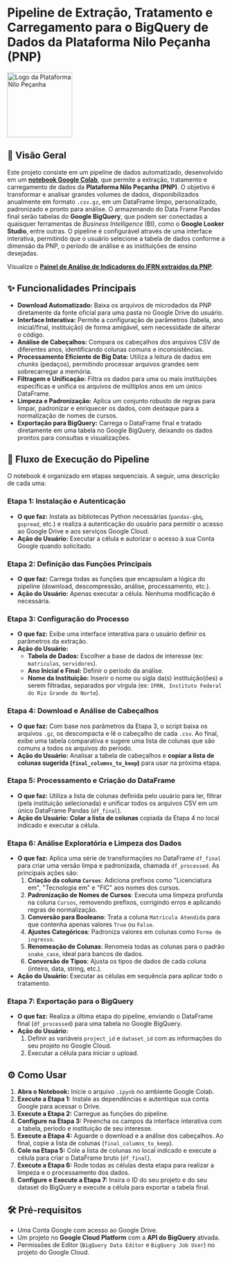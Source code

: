 # **Pipeline de Extração, Tratamento e Carregamento para o BigQuery de Dados da Plataforma Nilo Peçanha (PNP)**
<img src="https://novopnp.mec.gov.br/assets/logo-nilo-vertical-white-39a156b6.svg" alt="Logo da Plataforma Nilo Peçanha" width="150"/>

## 📑 Visão Geral

Este projeto consiste em um pipeline de dados automatizado, desenvolvido em um [**notebook Google Colab**](https://github.com/SampMark/ETL-de-dados-da-PNP/blob/main/GitHub_ETL_of_PNP_Data___Pipeline_for_BigQuery.ipynb), que permite a extração, tratamento e carregamento de dados da **Plataforma Nilo Peçanha (PNP)**. 
O objetivo é transformar e analisar grandes volumes de dados, disponibilizados anualmente em formato `.csv.gz`, em um DataFrame limpo, personalizado, padronizado e pronto para análise. O armazenando do Data Frame Pandas final serão tabelas do **Google BigQuery**, que podem ser conectadas a quaisquer ferramentas de _Business Intelligence_ (BI), como o **Google Looker Studio**, entre outras. O pipeline é configurável através de uma interface interativa, permitindo que o usuário selecione a tabela de dados conforme a dimensão da PNP, o período de análise e as instituições de ensino desejadas.

Visualize o [**Painel de Análise de Indicadores do IFRN extraídos da PNP**](https://lookerstudio.google.com/reporting/10eeab08-4514-4251-bde9-7754fda7718f).

## ✨ Funcionalidades Principais

* **Download Automatizado:** Baixa os arquivos de microdados da PNP diretamente da fonte oficial para uma pasta no Google Drive do usuário.
* **Interface Interativa:** Permite a configuração de parâmetros (tabela, ano inicial/final, instituição) de forma amigável, sem necessidade de alterar o código.
* **Análise de Cabeçalhos:** Compara os cabeçalhos dos arquivos CSV de diferentes anos, identificando colunas comuns e inconsistências.
* **Processamento Eficiente de Big Data:** Utiliza a leitura de dados em _chunks_ (pedaços), permitindo processar arquivos grandes sem sobrecarregar a memória.
* **Filtragem e Unificação:** Filtra os dados para uma ou mais instituições específicas e unifica os arquivos de múltiplos anos em um único DataFrame.
* **Limpeza e Padronização:** Aplica um conjunto robusto de regras para limpar, padronizar e enriquecer os dados, com destaque para a normalização de nomes de cursos.
* **Exportação para BigQuery:** Carrega o DataFrame final e tratado diretamente em uma tabela no Google BigQuery, deixando os dados prontos para consultas e visualizações.

## 🚀 Fluxo de Execução do Pipeline

O notebook é organizado em etapas sequenciais. A seguir, uma descrição de cada uma:

### **Etapa 1: Instalação e Autenticação**
* **O que faz:** Instala as bibliotecas Python necessárias (`pandas-gbq`, `gspread`, etc.) e realiza a autenticação do usuário para permitir o acesso ao Google Drive e aos serviços Google Cloud.
* **Ação do Usuário:** Executar a célula e autorizar o acesso à sua Conta Google quando solicitado.

### **Etapa 2: Definição das Funções Principais**
* **O que faz:** Carrega todas as funções que encapsulam a lógica do pipeline (download, descompressão, análise, processamento, etc.).
* **Ação do Usuário:** Apenas executar a célula. Nenhuma modificação é necessária.

### **Etapa 3: Configuração do Processo**
* **O que faz:** Exibe uma interface interativa para o usuário definir os parâmetros da extração.
* **Ação do Usuário:**
    * **Tabela de Dados:** Escolher a base de dados de interesse (ex: `matriculas`, `servidores`).
    * **Ano Inicial e Final:** Definir o período da análise.
    * **Nome da Instituição:** Inserir o nome ou sigla da(s) instituição(ões) a serem filtradas, separados por vírgula (ex: `IFRN, Instituto Federal do Rio Grande do Norte`).

### **Etapa 4: Download e Análise de Cabeçalhos**
* **O que faz:** Com base nos parâmetros da Etapa 3, o script baixa os arquivos `.gz`, os descompacta e lê o cabeçalho de cada `.csv`. Ao final, exibe uma tabela comparativa e sugere uma lista de colunas que são comuns a todos os arquivos do período.
* **Ação do Usuário:** Analisar a tabela de cabeçalhos e **copiar a lista de colunas sugerida (`final_columns_to_keep`)** para usar na próxima etapa.

### **Etapa 5: Processamento e Criação do DataFrame**
* **O que faz:** Utiliza a lista de colunas definida pelo usuário para ler, filtrar (pela instituição selecionada) e unificar todos os arquivos CSV em um único DataFrame Pandas (`df_final`).
* **Ação do Usuário:** **Colar a lista de colunas** copiada da Etapa 4 no local indicado e executar a célula.

### **Etapa 6: Análise Exploratória e Limpeza dos Dados**
* **O que faz:** Aplica uma série de transformações no DataFrame `df_final` para criar uma versão limpa e padronizada, chamada `df_processed`. As principais ações são:
    1.  **Criação da coluna `Cursos`**: Adiciona prefixos como "Licenciatura em", "Tecnologia em" e "FIC" aos nomes dos cursos.
    2.  **Padronização de Nomes de Cursos**: Executa uma limpeza profunda na coluna `Cursos`, removendo prefixos, corrigindo erros e aplicando regras de normalização.
    3.  **Conversão para Booleano**: Trata a coluna `Matrícula Atendida` para que contenha apenas valores `True` ou `False`.
    4.  **Ajustes Categóricos**: Padroniza valores em colunas como `Forma de ingresso`.
    5.  **Renomeação de Colunas**: Renomeia todas as colunas para o padrão `snake_case`, ideal para bancos de dados.
    6.  **Conversão de Tipos**: Ajusta os tipos de dados de cada coluna (inteiro, data, string, etc.).
* **Ação do Usuário:** Executar as células em sequência para aplicar todo o tratamento.

### **Etapa 7: Exportação para o BigQuery**
* **O que faz:** Realiza a última etapa do pipeline, enviando o DataFrame final (`df_processed`) para uma tabela no Google BigQuery.
* **Ação do Usuário:**
    1.  Definir as variáveis `project_id` e `dataset_id` com as informações do seu projeto no Google Cloud.
    2.  Executar a célula para iniciar o upload.

## ⚙️ Como Usar

1.  **Abra o Notebook:** Inicie o arquivo `.ipynb` no ambiente Google Colab.
2.  **Execute a Etapa 1:** Instale as dependências e autentique sua conta Google para acessar o Drive.
3.  **Execute a Etapa 2:** Carregue as funções do pipeline.
4.  **Configure na Etapa 3:** Preencha os campos da interface interativa com a tabela, período e instituição de seu interesse.
5.  **Execute a Etapa 4:** Aguarde o download e a análise dos cabeçalhos. Ao final, copie a lista de colunas (`final_columns_to_keep`).
6.  **Cole na Etapa 5:** Cole a lista de colunas no local indicado e execute a célula para criar o DataFrame bruto (`df_final`).
7.  **Execute a Etapa 6:** Rode todas as células desta etapa para realizar a limpeza e o processamento dos dados.
8.  **Configure e Execute a Etapa 7:** Insira o ID do seu projeto e do seu dataset do BigQuery e execute a célula para exportar a tabela final.

## 🛠 Pré-requisitos

* Uma Conta Google com acesso ao Google Drive.
* Um projeto no **Google Cloud Platform** com a **API do BigQuery** ativada.
* Permissões de Editor (`BigQuery Data Editor` e `BigQuery Job User`) no projeto do Google Cloud.
